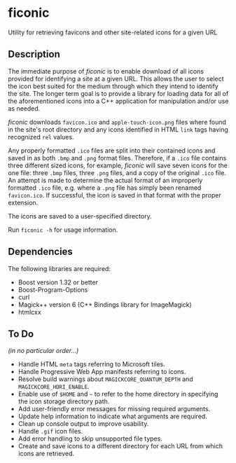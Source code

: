 # ficonic
Utility for retrieving favicons and other site-related icons for a given URL

## Description
The immediate purpose of _ficonic_ is to enable download of all icons provided for identifying a site at a given URL. This allows the user to select the icon best suited for the medium through which they intend to identify the site. The longer term goal is to provide a library for loading data for all of the aforementioned icons into a C++ application for manipulation and/or use as needed.

_ficonic_ downloads `favicon.ico` and `apple-touch-icon.png` files where found in the site's root directory and any icons identified in HTML `link` tags having recognized `rel` values.

Any properly formatted `.ico` files are split into their contained icons and saved in as both `.bmp` and `.png` format files. Therefore, if a `.ico` file contains three different sized icons, for example, _ficonic_ will save seven icons for the one file: three `.bmp` files, three `.png` files, and a copy of the original `.ico` file. An attempt is made to determine the actual format of an improperly formatted `.ico` file, e.g. where a `.png` file has simply been renamed `favicon.ico`. If successful, the icon is saved in that format with the proper extension.

The icons are saved to a user-specified directory.

Run `ficonic -h` for usage information.

## Dependencies
The following libraries are required:
* Boost version 1.32 or better 
* Boost-Program-Options
* curl
* Magick++ version 6 (C++ Bindings library for ImageMagick)
* htmlcxx

## To Do
_(in no particular order...)_
* Handle HTML `meta` tags referring to Microsoft tiles.
* Handle Progressive Web App manifests referring to icons.
* Resolve build warnings about `MAGICKCORE_QUANTUM_DEPTH` and `MAGICKCORE_HDRI_ENABLE`.
* Enable use of `$HOME` and `~` to refer to the home directory in specifying the icon storage directory path.
* Add user-friendly error messages for missing required arguments.
* Update help information to indicate what arguments are required.
* Clean up console output to improve usability.
* Handle `.gif` icon files.
* Add error handling to skip unsupported file types.
* Create and save icons to a different directory for each URL from which icons are retrieved.